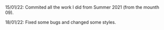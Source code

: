 15/01/22: Commited all the work I did from Summer 2021 (from the mounth 09).

18/01/22: Fixed some bugs and changed some styles.
